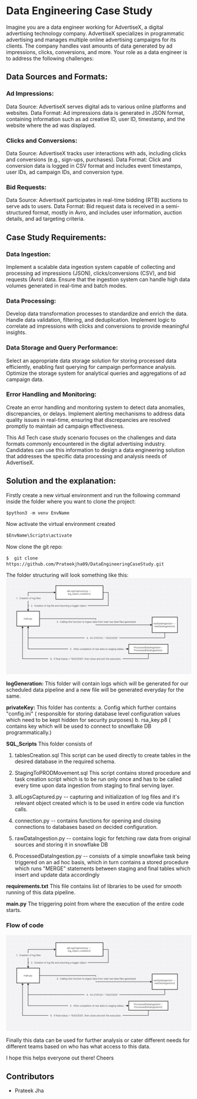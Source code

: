 # Data Engineering Case Study

Imagine you are a data engineer working for AdvertiseX, a digital advertising technology company. AdvertiseX specializes in programmatic advertising and manages multiple online advertising campaigns for its clients. The company handles vast amounts of data generated by ad impressions, clicks, conversions, and more. Your role as a data engineer is to address the following challenges:

## Data Sources and Formats:

### Ad Impressions:
Data Source: AdvertiseX serves digital ads to various online platforms and websites.
Data Format: Ad impressions data is generated in JSON format, containing information such as ad creative ID, user ID, timestamp, and the website where the ad was displayed.

### Clicks and Conversions:
Data Source: AdvertiseX tracks user interactions with ads, including clicks and conversions (e.g., sign-ups, purchases).
Data Format: Click and conversion data is logged in CSV format and includes event timestamps, user IDs, ad campaign IDs, and conversion type.

### Bid Requests:
Data Source: AdvertiseX participates in real-time bidding (RTB) auctions to serve ads to users.
Data Format: Bid request data is received in a semi-structured format, mostly in Avro, and includes user information, auction details, and ad targeting criteria.

## Case Study Requirements:

### Data Ingestion:
Implement a scalable data ingestion system capable of collecting and processing ad impressions (JSON), clicks/conversions (CSV), and bid requests (Avro) data.
Ensure that the ingestion system can handle high data volumes generated in real-time and batch modes.

### Data Processing:
Develop data transformation processes to standardize and enrich the data. Handle data validation, filtering, and deduplication.
Implement logic to correlate ad impressions with clicks and conversions to provide meaningful insights.

### Data Storage and Query Performance:
Select an appropriate data storage solution for storing processed data efficiently, enabling fast querying for campaign performance analysis.
Optimize the storage system for analytical queries and aggregations of ad campaign data.

### Error Handling and Monitoring:
Create an error handling and monitoring system to detect data anomalies, discrepancies, or delays.
Implement alerting mechanisms to address data quality issues in real-time, ensuring that discrepancies are resolved promptly to maintain ad campaign effectiveness.

This Ad Tech case study scenario focuses on the challenges and data formats commonly encountered in the digital advertising industry. Candidates can use this information to design a data engineering solution that addresses the specific data processing and analysis needs of AdvertiseX.


## Solution and the explanation:

Firstly create a new virtual environment and run the following command inside the folder where you want to clone the project:

```python
$python3 -m venv EnvName
```

Now activate the virtual environment created

```python
$EnvName\Scripts\activate
```

Now clone the git repo:

```
$  git clone https://github.com/Prateekjha09/DataEngineeringCaseStudy.git
```

The folder structuring will look something like this:
![alt text](image.png)

<b>logGeneration:</b> 
This folder will contain logs which will be generated for our scheduled data pipeline and a new file will be generated everyday for the same.

<b>privateKey:</b>
This folder has contents:
a. Config which further contains "config.ini" ( responsible for storing database level configuration values which need to be kept hidden for security purposes)
b. rsa_key.p8 ( contains key which will be used to connect to snowflake DB programmatically.)

<b>SQL_Scripts</b>
This folder consists of 
1. tablesCreation.sql 
This script can be used directly to create tables in the desired database in the required schema.

2. StagingToPRODMovement.sql
This script contains stored procedure and task creation script which is to be run only once and has to be called every time upon data ingestion from staging to final serving layer.

1. allLogsCaptured.py -- capturing and initialization of log files and it's relevant object created which is to be used in entire code via function calls.

2. connection.py -- contains functions for opening and closing connections to databases based on decided configuration.

3. rawDataIngestion.py -- contains logic for fetching raw data from original sources and storing it in snowflake DB

4. ProcessedDataIngestion.py -- consists of a simple snowflake task being triggered on an ad hoc basis, which in turn contains a stored procedure which runs "MERGE" statements between staging and final tables which insert and update data accordingly

<b>requirements.txt</b>
This file contains list of libraries to be used for smooth running of this data pipeline.

<b>main.py</b> 
The triggering point from where the execution of the entire code starts.

### Flow of code
![alt text](image.png)

Finally this data can be used for further analysis or cater different needs for different teams based on who has what access to this data.

I hope this helps everyone out there!
Cheers


## Contributors
- Prateek Jha



